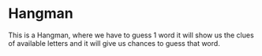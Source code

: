 # Hangman
This is a Hangman, where we have to guess 1 word it will show us the clues of available letters and it will give us chances to guess that word.
